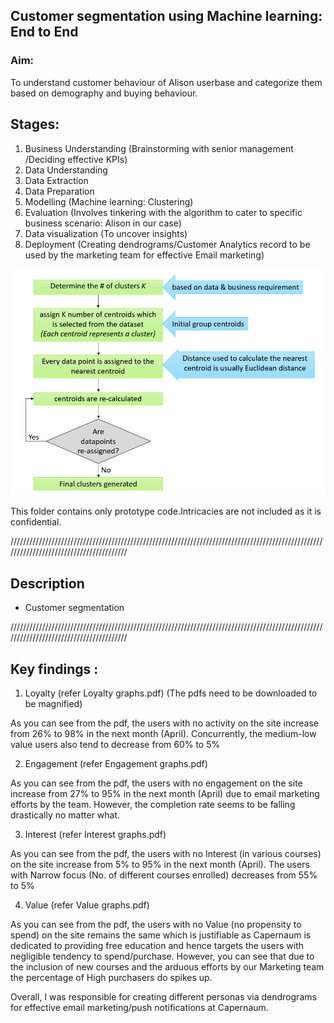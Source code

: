 ## Customer segmentation using Machine learning: End to End


### Aim:
 To understand customer behaviour of Alison userbase and categorize them based on demography and buying behaviour.

## Stages:

1. Business Understanding (Brainstorming with senior management /Deciding effective KPIs)
2. Data Understanding
3. Data Extraction
4. Data Preparation 
5. Modelling (Machine learning: Clustering)
6. Evaluation (Involves tinkering with the algorithm to cater to specific business scenario: Alison in our case)
7. Data visualization (To uncover insights)
8. Deployment (Creating dendrograms/Customer Analytics record to be used by the marketing team for effective Email marketing)



![Image of flowchart](https://github.com/Tanay7/Machine-Learning/blob/master/Customer_segmentation/Images/ggg.png)


This folder contains only prototype code.Intricacies are not included as it is confidential.


////////////////////////////////////////////////////////////////////////////////////////////////////////////////////////////////////////
## Description

- Customer segmentation 


////////////////////////////////////////////////////////////////////////////////////////////////////////////////////////////////////////
## Key findings : 

1. Loyalty (refer Loyalty graphs.pdf) (The pdfs need to be downloaded to be magnified)

  As you can see from the pdf, the users with no activity on the site increase from 26% to 98% in the next month (April).
Concurrently, the medium-low value users also tend to decrease from 60% to 5% 

2. Engagement (refer Engagement graphs.pdf)

  As you can see from the pdf, the users with no engagement on the site increase from 27% to 95% in the next month (April) due to email marketing efforts by the team.
  However, the completion rate seems to be falling drastically no matter what.
  
3. Interest (refer Interest graphs.pdf)

  As you can see from the pdf, the users with no Interest (in various courses) on the site increase from 5% to 95% in the next month (April).
  The users with Narrow focus (No. of different courses enrolled) decreases from 55% to 5%

4. Value (refer Value graphs.pdf)

  As you can see from the pdf, the users with no Value (no propensity to spend) on the site remains the same which is justifiable as Capernaum is dedicated to providing free education
  and hence targets the users with negligible tendency to spend/purchase.
  However, you can see that due to the inclusion of new courses and the arduous efforts by our Marketing team the percentage of High purchasers do spikes up.
  
Overall, I was responsible for creating different personas via dendrograms for effective email marketing/push notifications at Capernaum.  

